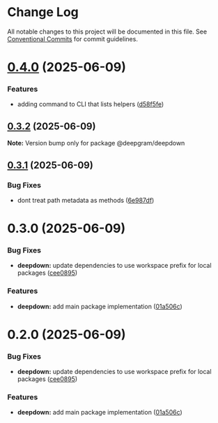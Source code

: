 # Change Log

All notable changes to this project will be documented in this file.
See [Conventional Commits](https://conventionalcommits.org) for commit guidelines.

# [0.4.0](https://github.com/deepgram/deepdown/compare/@deepgram/deepdown@0.3.2...@deepgram/deepdown@0.4.0) (2025-06-09)

### Features

- adding command to CLI that lists helpers ([d58f5fe](https://github.com/deepgram/deepdown/commit/d58f5fe5f1af71344261313a8951ce90e38c5ef0))

## [0.3.2](https://github.com/deepgram/deepdown/compare/@deepgram/deepdown@0.3.1...@deepgram/deepdown@0.3.2) (2025-06-09)

**Note:** Version bump only for package @deepgram/deepdown

## [0.3.1](https://github.com/deepgram/deepdown/compare/@deepgram/deepdown@0.3.0...@deepgram/deepdown@0.3.1) (2025-06-09)

### Bug Fixes

- dont treat path metadata as methods ([6e987df](https://github.com/deepgram/deepdown/commit/6e987df28013395091a426c9e5824ef4473f200c))

# 0.3.0 (2025-06-09)

### Bug Fixes

- **deepdown:** update dependencies to use workspace prefix for local packages ([cee0895](https://github.com/deepgram/deepdown/commit/cee0895606931ae5f81560760612ee24ac9612c3))

### Features

- **deepdown:** add main package implementation ([01a506c](https://github.com/deepgram/deepdown/commit/01a506cb65578f0a06a35f0d6c41d549a967976d))

# 0.2.0 (2025-06-09)

### Bug Fixes

- **deepdown:** update dependencies to use workspace prefix for local packages ([cee0895](https://github.com/deepgram/deepdown/commit/cee0895606931ae5f81560760612ee24ac9612c3))

### Features

- **deepdown:** add main package implementation ([01a506c](https://github.com/deepgram/deepdown/commit/01a506cb65578f0a06a35f0d6c41d549a967976d))
